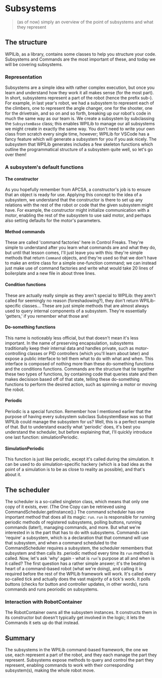 # Subsystems

> (as of now) simply an overview of the point of subsystems and what they represent

## The structure

WPILib, as a library, contains some classes to help you structure your code. Subsystems and Commands are the most important of these, and today we will be covering subsystems.

### Representation

Subsystems are a simple idea with rather complex execution, but once you learn and understand how they work it all makes sense (for the most part).
In short, subsystems represent a part of the robot (hence the prefix sub-). For example, in last year's robot, we had a subsystem to represent each of the climbers, one to represent the angle changer, one for the shooter, one for the drivetrain, and so on and so forth, breaking up our robot's code in much the same way as our team is.
We create a subsystem by subclassing the `SubsystemBase` class; this enables WPILib to manage our all subsystems we might create in exactly the same way. You don't need to write your own class from scratch every single time, however; WPILib for VSCode has a fancy feature which will generate a subsystem for you if you ask nicely.
The subsystem that WPILib generates includes a few skeleton functions which outline the programmatical structure of a subsystem quite well, so let's go over them!

### A subsystem's default functions

#### The constructor

As you hopefully remember from APCSA, a constructor's job is to ensure that an object is ready for use. Applying this concept to the idea of a subsystem, we understand that the constructor is there to set up any relations with the rest of the robot or code that the given subsystem might have.
For example, the constructor might initialize communication with a motor, enabling the rest of the subsystem to use said motor, and perhaps also setting defaults for the motor's parameters.

#### Method commands

These are called 'command factories' here in Control Freaks. They're simple to understand after you learn what commands are and what they do, but until that lesson comes, I'll just leave you with this: they're simple methods that return `Command` objects, and they're used so that we don't have to make an entire class for a simple one-function command; we can instead just make use of command factories and write what would take 20 lines of boilerplate and a new file in about three lines.

#### Condition functions

These are actually really simple as they aren't special to WPILib: they aren't called for seemingly no reason (foreshadowing?), they don't return WPILib-specific classes...
These are just simple methods that are almost always used to query internal components of a subsystem. They're essentially 'getters,' if you remember what those are!

#### Do-something functions

This name is noticeably less official, but that doesn't mean it's less important.
In the name of preserving encapsulation, subsystems traditionally keep their internal data and handles private, such as motor-controlling classes or PID controllers (which you'll learn about later) and expose a public interface to tell them what to do with what and when. This interface is composed of nothing more than these do-something functions and the conditions functions.
Commands are the structure that tie together these two types of functions, by containing code that queries state and then makes decisison based off of that state, telling these do-something functions to perform the desired action, such as spinning a motor or moving the robot.

#### Periodic

Periodic is a special function. Remember how I mentioned earlier that the purpose of having every subsystem subclass SubsystemBase was so that WPILib could manage the subsystem for us?
Well, this is a perfect example of that. But to understand exactly what 'periodic' does, it's best you understand the scheduler, but before explaining that, I'll quickly introduce one last function: simulationPeriodic.

#### SimulationPeriodic

This function is just like periodic, except it's called during the simulation. It can be used to do simulation-specific hackery (which is a bad idea as the point of a simulation is to be as close to reality as possible), and that's about it.

## The scheduler

The scheduler is a so-called singleton class, which means that only one copy of it exists, ever. (The One Copy can be retrieved using CommandScheduler.getInstance().)
The command scheduler has one important method that does all its magic: `run`. `run` is responsible for running periodic methods of registered subsystems, polling buttons, running commands (later!), managing commands, and more.
But what we're interested in is the part that has to do with subsystems. Commands can 'require' a subsystem, which is a declaration that that command will use that subsystem, and when a command scheduled to the CommandScheduler requires a subsystem, the scheduler remembers that subsystem and then calls its .periodic method every time its `run` method is called.
Now, let's ask 'why' again - what is `run`'s purpose at all and when is it called?
The first question has a rather simple answer; it's the beating heart of a command-based robot (what we're doing), and calling it is required before the rest of the WPILib framework will work.
It's called every so-called tick and actually does the vast majority of a tick's work. It polls buttons (checks for button and controller updates, in other words), runs commands and runs peoriodic on subsystems.

### Interaction with RobotContainer

The RobotContainer owns all the subsystem instances. It constructs them in its constructor but doesn't typically get involved in the logic; it lets the Commands it sets up do that instead.

## Summary

The subsystems in the WPILib command-based framework, the one we use, each represent a part of the robot, and they each manage the part they represent.
Subsystems expose methods to query and control the part they represent, enabling commands to work with their corresponding subsystem(s), making the whole robot move.
